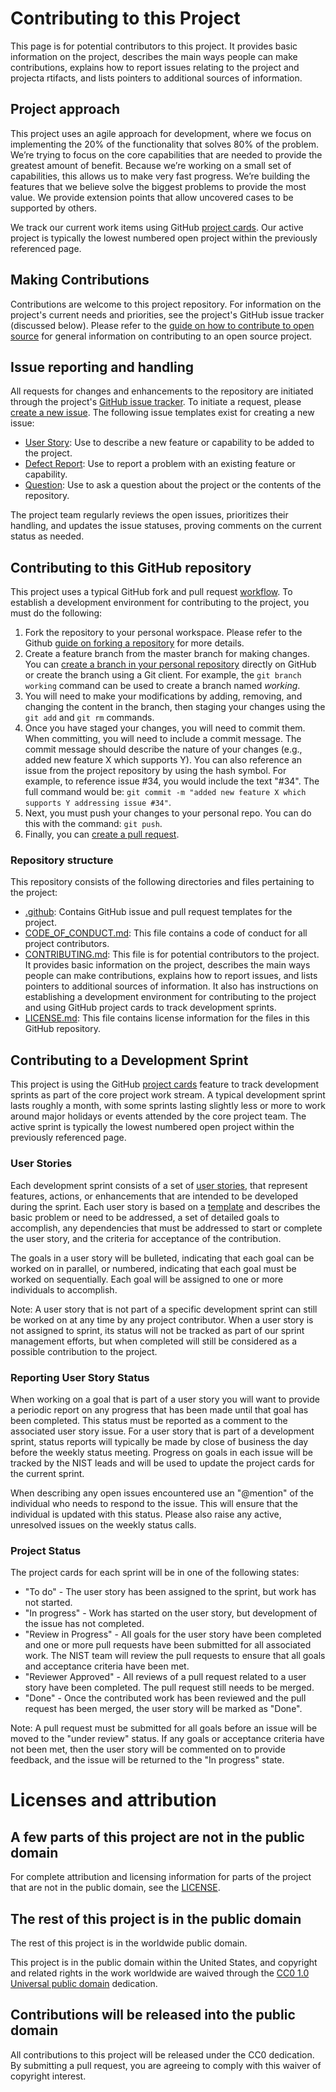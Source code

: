 # Contributing to this Project

This page is for potential contributors to this project. It provides basic information on the project, describes the main ways people can make contributions, explains how to report issues relating to the project and projecta rtifacts, and lists pointers to additional sources of information.

## Project approach

This project uses an agile approach for development, where we focus on implementing the 20% of the functionality that solves 80% of the problem. We’re trying to focus on the core capabilities that are needed to provide the greatest amount of benefit. Because we’re working on a small set of capabilities, this allows us to make very fast progress. We’re building the features that we believe solve the biggest problems to provide the most value. We provide extension points that allow uncovered cases to be supported by others.

We track our current work items using GitHub [project cards](../../projects). Our active project is typically the lowest numbered open project within the previously referenced page.

## Making Contributions

Contributions are welcome to this project repository. For information on the project's current needs and priorities, see the project's GitHub issue tracker (discussed below). Please refer to the [guide on how to contribute to open source](https://opensource.guide/how-to-contribute/) for general information on contributing to an open source project.

## Issue reporting and handling

All requests for changes and enhancements to the repository are initiated through the project's [GitHub issue tracker](../../issues). To initiate a request, please [create a new issue](https://help.github.com/articles/creating-an-issue/). The following issue templates exist for creating a new issue:
* [User Story](../../issues/new?template=feature_request.md&labels=enhancement%2C+User+Story): Use to describe a new feature or capability to be added to the project.
* [Defect Report](../../issues/new?template=bug_report.md&labels=bug): Use to report a problem with an existing feature or capability.
* [Question](../../issues/new?labels=question&template=question.md): Use to ask a question about the project or the contents of the repository.

The project team regularly reviews the open issues, prioritizes their handling, and updates the issue statuses, proving comments on the current status as needed.

## Contributing to this GitHub repository

This project uses a typical GitHub fork and pull request [workflow](https://guides.github.com/introduction/flow/). To establish a development environment for contributing to the project, you must do the following:

1. Fork the repository to your personal workspace. Please refer to the Github [guide on forking a repository](https://help.github.com/articles/fork-a-repo/) for more details.
1. Create a feature branch from the master branch for making changes. You can [create a branch in your personal repository](https://help.github.com/articles/creating-and-deleting-branches-within-your-repository/) directly on GitHub or create the branch using a Git client. For example, the ```git branch working``` command can be used to create a branch named *working*.
1. You will need to make your modifications by adding, removing, and changing the content in the branch, then staging your changes using the ```git add``` and ```git rm``` commands.
1. Once you have staged your changes, you will need to commit them. When committing, you will need to include a commit message. The commit message should describe the nature of your changes (e.g., added new feature X which supports Y). You can also reference an issue from the project repository by using the hash symbol. For example, to reference issue #34, you would include the text "#34". The full command would be: ```git commit -m "added new feature X which supports Y addressing issue #34"```.
1. Next, you must push your changes to your personal repo. You can do this with the command: ```git push```.
1. Finally, you can [create a pull request](https://help.github.com/articles/creating-a-pull-request-from-a-fork/).

### Repository structure

This repository consists of the following directories and files pertaining to the project:

- [.github](.github): Contains GitHub issue and pull request templates for the project.
- [CODE_OF_CONDUCT.md](CODE_OF_CONDUCT.md): This file contains a code of conduct for all project contributors.
- [CONTRIBUTING.md](CONTRIBUTING.md): This file is for potential contributors to the project. It provides basic information on the project, describes the main ways people can make contributions, explains how to report issues, and lists pointers to additional sources of information. It also has instructions on establishing a development environment for contributing to the project and using GitHub project cards to track development sprints.
- [LICENSE.md](LICENSE.md): This file contains license information for the files in this GitHub repository.

## Contributing to a Development Sprint

This project is using the GitHub [project cards](../../projects) feature to track development sprints as part of the core project work stream. A typical development sprint lasts roughly a month, with some sprints lasting slightly less or more to work around major holidays or events attended by the core project team. The active sprint is typically the lowest numbered open project within the previously referenced page.

### User Stories

Each development sprint consists of a set of [user stories](../../issues?q=is%3Aopen+is%3Aissue+label%3A%22User+Story%22), that represent features, actions, or enhancements that are intended to be developed during the sprint. Each user story is based on a [template](../../issues/new?template=feature_request.md&labels=enhancement%2C+User+Story) and describes the basic problem or need to be addressed, a set of detailed goals to accomplish, any dependencies that must be addressed to start or complete the user story, and the criteria for acceptance of the contribution.

The goals in a user story will be bulleted, indicating that each goal can be worked on in parallel, or numbered, indicating that each goal must be worked on sequentially. Each goal will be assigned to one or more individuals to accomplish.

Note: A user story that is not part of a specific development sprint can still be worked on at any time by any project contributor. When a user story is not assigned to sprint, its status will not be tracked as part of our sprint management efforts, but when completed will still be considered as a possible contribution to the project.

### Reporting User Story Status

When working on a goal that is part of a user story you will want to provide a periodic report on any progress that has been made until that goal has been completed. This status must be reported as a comment to the associated user story issue. For a user story that is part of a development sprint, status reports will typically be made by close of business the day before the weekly status meeting. Progress on goals in each issue will be tracked by the NIST leads and will be used to update the project cards for the current sprint.

When describing any open issues encountered use an "\@mention" of the individual who needs to respond to the issue. This will ensure that the individual is updated with this status. Please also raise any active, unresolved issues on the weekly status calls.

### Project Status

The project cards for each sprint will be in one of the following states:

- "To do" - The user story has been assigned to the sprint, but work has not started.
- "In progress" - Work has started on the user story, but development of the issue has not completed.
- "Review in Progress" - All goals for the user story have been completed and one or more pull requests have been submitted for all associated work. The NIST team will review the pull requests to ensure that all goals and acceptance criteria have been met.
- "Reviewer Approved" - All reviews of a pull request related to a user story have been completed. The pull request still needs to be merged.
- "Done" - Once the contributed work has been reviewed and the pull request has been merged, the user story will be marked as "Done".

Note: A pull request must be submitted for all goals before an issue will be moved to the "under review" status. If any goals or acceptance criteria have not been met, then the user story will be commented on to provide feedback, and the issue will be returned to the "In progress" state.

# Licenses and attribution

## A few parts of this project are not in the public domain

For complete attribution and licensing information for parts of the project that are not in the public domain, see the [LICENSE](LICENSE.md).

## The rest of this project is in the public domain

The rest of this project is in the worldwide public domain.

This project is in the public domain within the United States, and copyright and related rights in the work worldwide are waived through the [CC0 1.0 Universal public domain](https://creativecommons.org/publicdomain/zero/1.0/) dedication.

## Contributions will be released into the public domain

All contributions to this project will be released under the CC0 dedication. By submitting a pull request, you are agreeing to comply with this waiver of copyright interest.
